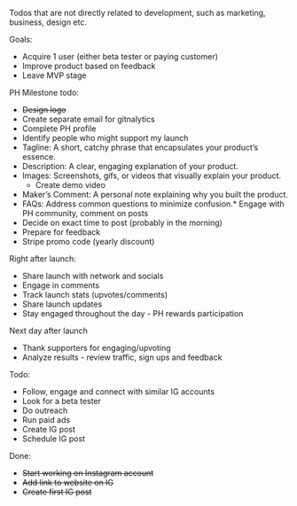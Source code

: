 Todos that are not directly related to development, such as marketing, business,
design etc.

Goals:

* Acquire 1 user (either beta tester or paying customer)
* Improve product based on feedback
* Leave MVP stage

PH Milestone todo:

* ~~Design logo~~
* Create separate email for gitnalytics
* Complete PH profile
* Identify people who might support my launch
* Tagline: A short, catchy phrase that encapsulates your product’s essence.
* Description: A clear, engaging explanation of your product.
* Images: Screenshots, gifs, or videos that visually explain your product.
    * Create demo video
* Maker’s Comment: A personal note explaining why you built the product.
* FAQs: Address common questions to minimize confusion.* Engage with PH community, comment on posts
* Decide on exact time to post (probably in the morning)
* Prepare for feedback
* Stripe promo code (yearly discount)

Right after launch:
* Share launch with network and socials
* Engage in comments
* Track launch stats (upvotes/comments)
* Share launch updates
* Stay engaged throughout the day - PH rewards participation

Next day after launch
* Thank supporters for engaging/upvoting
* Analyze results - review traffic, sign ups and feedback



Todo:

* Follow, engage and connect with similar IG accounts
* Look for a beta tester
* Do outreach
* Run paid ads
* Create IG post
* Schedule IG post

Done:
* ~~Start working on Instagram account~~
* ~~Add link to website on IG~~
* ~~Create first IG post~~


